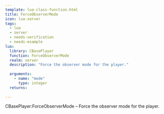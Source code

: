 ```yaml
---
template: lua-class-function.html
title: ForceObserverMode
icon: lua-server
tags:
  - lua
  - server
  - needs-verification
  - needs-example
lua:
  library: CBasePlayer
  function: ForceObserverMode
  realm: server
  description: "Force the observer mode for the player."
  
  arguments:
    - name: "mode"
      type: integer
  returns:
    
---
```


<div class="lua__search__keywords">
CBasePlayer:ForceObserverMode &#x2013; Force the observer mode for the player.
</div>
